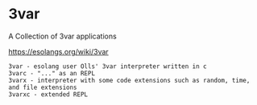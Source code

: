 # 3var
A Collection of 3var applications

https://esolangs.org/wiki/3var

    3var - esolang user Olls' 3var interpreter written in c
    3varc - "..." as an REPL
    3varx - interpreter with some code extensions such as random, time, and file extensions
    3varxc - extended REPL
